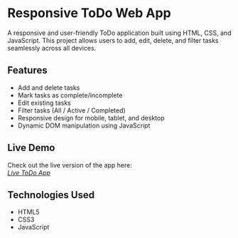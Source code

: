 # Responsive ToDo Web App

A responsive and user-friendly ToDo application built using HTML, CSS, and JavaScript. This project allows users to add, edit, delete, and filter tasks seamlessly across all devices.

## Features

- Add and delete tasks
- Mark tasks as complete/incomplete
- Edit existing tasks
- Filter tasks (All / Active / Completed)
- Responsive design for mobile, tablet, and desktop
- Dynamic DOM manipulation using JavaScript

## Live Demo

Check out the live version of the app here:  
[*Live ToDo App*]([https://your-live-link.com](https://shubham-220305.github.io/TODO/))

## Technologies Used

- HTML5
- CSS3
- JavaScript
